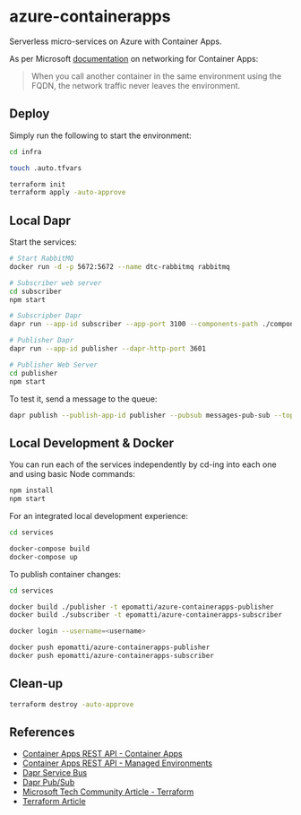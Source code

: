 # azure-containerapps

Serverless micro-services on Azure with Container Apps.

As per Microsoft [documentation](https://learn.microsoft.com/en-us/azure/container-apps/connect-apps?tabs=bash) on networking for Container Apps:

> When you call another container in the same environment using the FQDN, the network traffic never leaves the environment.

## Deploy

Simply run the following to start the environment:

```sh
cd infra

touch .auto.tfvars

terraform init
terraform apply -auto-approve
```
## Local Dapr

Start the services:

```sh
# Start RabbitMQ
docker run -d -p 5672:5672 --name dtc-rabbitmq rabbitmq

# Subscriber web server
cd subscriber
npm start

# Subscripber Dapr
dapr run --app-id subscriber --app-port 3100 --components-path ./components

# Publisher Dapr
dapr run --app-id publisher --dapr-http-port 3601

# Publisher Web Server
cd publisher
npm start
```

To test it, send a message to the queue:

```sh
dapr publish --publish-app-id publisher --pubsub messages-pub-sub --topic queue1 --data 'awsome'
```

## Local Development & Docker

You can run each of the services independently by cd-ing into each one and using basic Node commands:

```sh
npm install
npm start
```

For an integrated local development experience:

```sh
cd services

docker-compose build
docker-compose up
```

To publish container changes:

```sh
cd services

docker build ./publisher -t epomatti/azure-containerapps-publisher
docker build ./subscriber -t epomatti/azure-containerapps-subscriber

docker login --username=<username>

docker push epomatti/azure-containerapps-publisher
docker push epomatti/azure-containerapps-subscriber
```

## Clean-up

```sh
terraform destroy -auto-approve
```


## References


- [Container Apps REST API - Container Apps](https://learn.microsoft.com/en-us/rest/api/containerapps/container-apps/create-or-update?tabs=HTTP)
- [Container Apps REST API - Managed Environments](https://learn.microsoft.com/en-us/rest/api/containerapps/managed-environments/create-or-update?tabs=HTTP)
- [Dapr Service Bus](https://docs.dapr.io/reference/components-reference/supported-pubsub/setup-azure-servicebus/)
- [Dapr Pub/Sub](https://docs.dapr.io/developing-applications/building-blocks/pubsub/howto-publish-subscribe/)
- [Microsoft Tech Community Article - Terraform](https://techcommunity.microsoft.com/t5/fasttrack-for-azure/can-i-create-an-azure-container-apps-in-terraform-yes-you-can/ba-p/3570694)
- [Terraform Article](https://www.thorsten-hans.com/deploy-azure-container-apps-with-terraform/)

